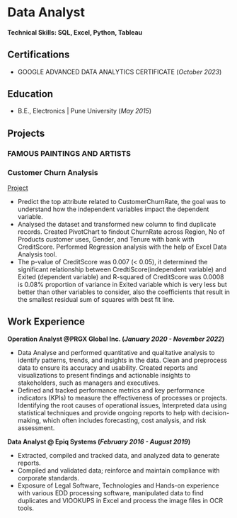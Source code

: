 # Data Analyst

#### Technical Skills: SQL, Excel, Python, Tableau

## Certifications
- GOOGLE ADVANCED DATA ANALYTICS CERTIFICATE	(_October 2023_)

## Education
- B.E., Electronics | Pune University (_May 2015_)

## Projects
### FAMOUS PAINTINGS AND ARTISTS

### Customer Churn Analysis
[Project](https://github.com/mrunalibharshankar/RegressionAnalysis.git)

- Predict the top attribute related to CustomerChurnRate, the goal was to understand how the independent variables impact the dependent variable.
- Analysed the dataset and transformed new column to find duplicate records. Created PivotChart to findout ChurnRate across Region, No of Products customer uses, Gender, and Tenure with bank with CreditScore. Performed Regression analysis with the help of Excel Data Analysis tool.
- The p-value of CreditScore was 0.007 (< 0.05), it determined the significant relationship between CredtiScore(independent variable) and Exited (dependent variable) and R-squared of CreditScore was 0.0008 is 0.08% proportion of variance in Exited variable which is very less but better than other variables to consider, also the coefficients that result in the smallest residual sum of squares with best fit line.




## Work Experience
**Operation Analyst @PRGX Global Inc. (_January 2020 - November 2022_)**
- Data Analyse and performed quantitative and qualitative analysis to identify patterns, trends, and insights in the data. Clean and preprocess data to ensure its accuracy and usability. Created reports and visualizations to present findings and actionable insights to stakeholders, such as managers and executives.
- Defined and tracked performance metrics and key performance indicators (KPIs) to measure the effectiveness of processes or projects. Identifying the root causes of operational issues, Interpreted data using statistical techniques and provide ongoing reports to help with decision-making, which often includes forecasting, cost analysis, and risk assessment.

**Data Analyst @ Epiq Systems (_February 2016 - August 2019_)**
- Extracted, compiled and tracked data, and analyzed data to generate reports.
- Compiled and validated data; reinforce and maintain compliance with corporate standards.
- Exposure of Legal Software, Technologies and Hands-on experience with various EDD processing software, manipulated data to find duplicates and VlOOKUPS in Excel and process the image files in OCR tools.



